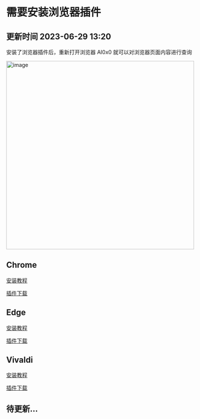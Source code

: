 # 需要安装浏览器插件

## 更新时间 2023-06-29 13:20

安装了浏览器插件后，重新打开浏览器 AI0x0 就可以对浏览器页面内容进行查询

<img width="500" alt="image" src="https://user-images.githubusercontent.com/29084441/236773164-a00b65d3-06b6-42fb-898b-b77f5ad45247.png">

## Chrome 

[安装教程](https://www.jianshu.com/p/4f1fa54a5501)

[插件下载](https://github.com/mushan0x0/AI0x0.com/releases/download/browser-plugin-v1.0.2/chrome-plugin-v1.0.2.zip)

## Edge

[安装教程](https://picsee.chitaner.com/webExtension/Edge%E6%B5%8F%E8%A7%88%E5%99%A8%E6%8F%92%E4%BB%B6%E7%A6%BB%E7%BA%BF%E5%8C%85%E4%B8%8B%E8%BD%BD%E6%89%8B%E5%8A%A8%E5%AE%89%E8%A3%85.html)

[插件下载](https://github.com/mushan0x0/AI0x0.com/releases/download/browser-plugin-v1.0.2/edge-plugin-v1.0.2.zip)


## Vivaldi

[安装教程](https://www.jianshu.com/p/4f1fa54a5501)

[插件下载](https://github.com/mushan0x0/AI0x0.com/releases/download/browser-plugin-v1.0.2/vivaldi-plugin-v1.0.2.zip)

## 待更新...
